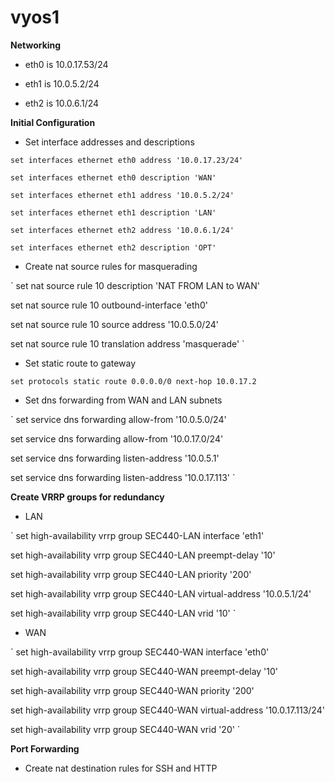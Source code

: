 # vyos1

**Networking**

- eth0 is 10.0.17.53/24

- eth1 is 10.0.5.2/24

- eth2 is 10.0.6.1/24

**Initial Configuration**

- Set interface addresses and descriptions

```
set interfaces ethernet eth0 address '10.0.17.23/24'

set interfaces ethernet eth0 description 'WAN'

set interfaces ethernet eth1 address '10.0.5.2/24'

set interfaces ethernet eth1 description 'LAN'

set interfaces ethernet eth2 address '10.0.6.1/24'

set interfaces ethernet eth2 description 'OPT'
```

- Create nat source rules for masquerading

`
set nat source rule 10 description 'NAT FROM LAN to WAN'

set nat source rule 10 outbound-interface 'eth0'

set nat source rule 10 source address '10.0.5.0/24'

set nat source rule 10 translation address 'masquerade'
`

- Set static route to gateway

`
set protocols static route 0.0.0.0/0 next-hop 10.0.17.2
`

- Set dns forwarding from WAN and LAN subnets

`
set service dns forwarding allow-from '10.0.5.0/24'

set service dns forwarding allow-from '10.0.17.0/24'

set service dns forwarding listen-address '10.0.5.1'

set service dns forwarding listen-address '10.0.17.113'
`

**Create VRRP groups for redundancy**

- LAN

`
set high-availability vrrp group SEC440-LAN interface 'eth1'

set high-availability vrrp group SEC440-LAN preempt-delay '10'

set high-availability vrrp group SEC440-LAN priority '200'

set high-availability vrrp group SEC440-LAN virtual-address '10.0.5.1/24'

set high-availability vrrp group SEC440-LAN vrid '10'
`

- WAN

`
set high-availability vrrp group SEC440-WAN interface 'eth0'

set high-availability vrrp group SEC440-WAN preempt-delay '10'

set high-availability vrrp group SEC440-WAN priority '200'

set high-availability vrrp group SEC440-WAN virtual-address '10.0.17.113/24'

set high-availability vrrp group SEC440-WAN vrid '20'
`

**Port Forwarding**

- Create nat destination rules for SSH and HTTP


